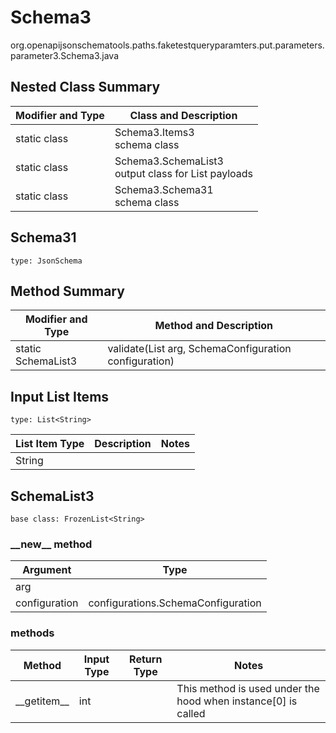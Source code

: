 # Schema3
org.openapijsonschematools.paths.faketestqueryparamters.put.parameters.parameter3.Schema3.java

## Nested Class Summary
| Modifier and Type | Class and Description |
| ----------------- | ---------------------- |
| static class | Schema3.Items3<br> schema class |
| static class | Schema3.SchemaList3<br> output class for List payloads |
| static class | Schema3.Schema31<br> schema class |

## Schema31
```
type: JsonSchema
```

## Method Summary
| Modifier and Type | Method and Description |
| ----------------- | ---------------------- |
| static SchemaList3 | validate(List<String> arg, SchemaConfiguration configuration) |

## Input List Items
```
type: List<String>
```
List Item Type | Description | Notes
-------------------- | ------------- | -------------
String |  |

## SchemaList3
```
base class: FrozenList<String>
```
### &lowbar;&lowbar;new&lowbar;&lowbar; method
Argument | Type
-------- | ------
arg      | 
configuration | configurations.SchemaConfiguration

### methods
Method | Input Type | Return Type | Notes
------ | ---------- | ----------- | ------
&lowbar;&lowbar;getitem&lowbar;&lowbar; | int |  | This method is used under the hood when instance[0] is called
